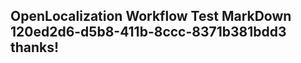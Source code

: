 <properties
ms.topic="hero-topic"
ms.test1="hero-topic"
ms.test2="test"/>

## OpenLocalization Workflow Test MarkDown 120ed2d6-d5b8-411b-8ccc-8371b381bdd3 thanks!
<!--HONumber=Mar16_HO2-->
